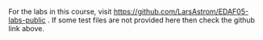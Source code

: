 For the labs in this course, visit https://github.com/LarsAstrom/EDAF05-labs-public . If some test files are not provided here then check the github link above.
